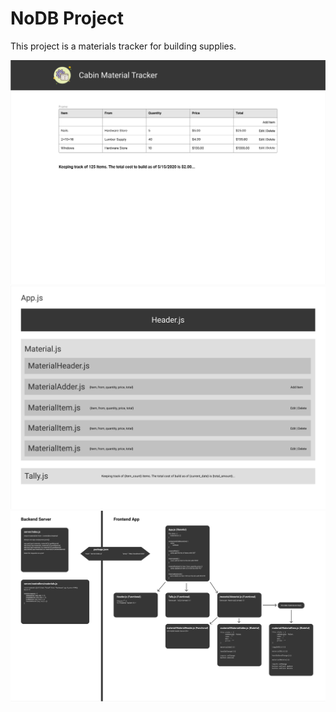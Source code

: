 # NoDB Project

This project is a materials tracker for building supplies.

![Initial Design](./plans/preliminary_design.png)
![Component Overview](./plans/component_overview.png)
![The Plan](./plans/the_plan.png)
